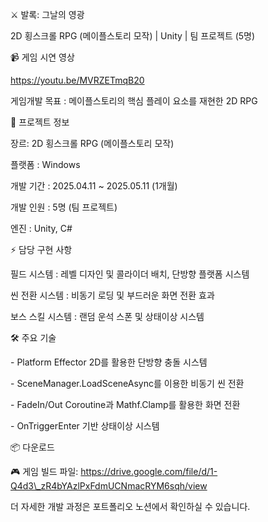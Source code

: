 ⚔️ 발록: 그날의 영광



2D 횡스크롤 RPG (메이플스토리 모작) | Unity | 팀 프로젝트 (5명)



📹 게임 시연 영상

https://youtu.be/MVRZETmqB20



게임개발 목표 : 메이플스토리의 핵심 플레이 요소를 재현한 2D RPG



🎯 프로젝트 정보

장르: 2D 횡스크롤 RPG (메이플스토리 모작)

플랫폼 : Windows

개발 기간 : 2025.04.11 ~ 2025.05.11 (1개월)

개발 인원 : 5명 (팀 프로젝트)

엔진 : Unity, C#



⚡ 담당 구현 사항

필드 시스템 : 레벨 디자인 및 콜라이더 배치, 단방향 플랫폼 시스템

씬 전환 시스템 : 비동기 로딩 및 부드러운 화면 전환 효과

보스 스킬 시스템 : 랜덤 운석 스폰 및 상태이상 시스템



🛠️ 주요 기술

\- Platform Effector 2D를 활용한 단방향 충돌 시스템

\- SceneManager.LoadSceneAsync를 이용한 비동기 씬 전환

\- FadeIn/Out Coroutine과 Mathf.Clamp를 활용한 화면 전환

\- OnTriggerEnter 기반 상태이상 시스템



📦 다운로드

🎮 게임 빌드 파일: https://drive.google.com/file/d/1-Q4d3\_zR4bYAzlPxFdmUCNmacRYM6sqh/view







더 자세한 개발 과정은 포트폴리오 노션에서 확인하실 수 있습니다.

